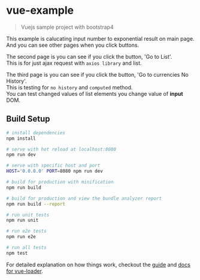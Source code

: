 # vue-example

> Vuejs sample project with bootstrap4

This example is calucating input number to exponential result on main page.  
And you can see other pages when you click buttons.  

The second page is you can see if you click the button, 'Go to List'.  
This is for just ajax request with `axios library` and list.  

The third page is you can see if you click the button, 'Go to currencies No History'.  
This is testing for `no history` and `computed` method.  
You can test changed values of list elements you change value of **input** DOM.  



## Build Setup

``` bash
# install dependencies
npm install

# serve with hot reload at localhost:8080
npm run dev

# serve with specific host and port
HOST='0.0.0.0' PORT=8080 npm run dev

# build for production with minification
npm run build

# build for production and view the bundle analyzer report
npm run build --report

# run unit tests
npm run unit

# run e2e tests
npm run e2e

# run all tests
npm test
```

For detailed explanation on how things work, checkout the [guide](http://vuejs-templates.github.io/webpack/) and [docs for vue-loader](http://vuejs.github.io/vue-loader).
